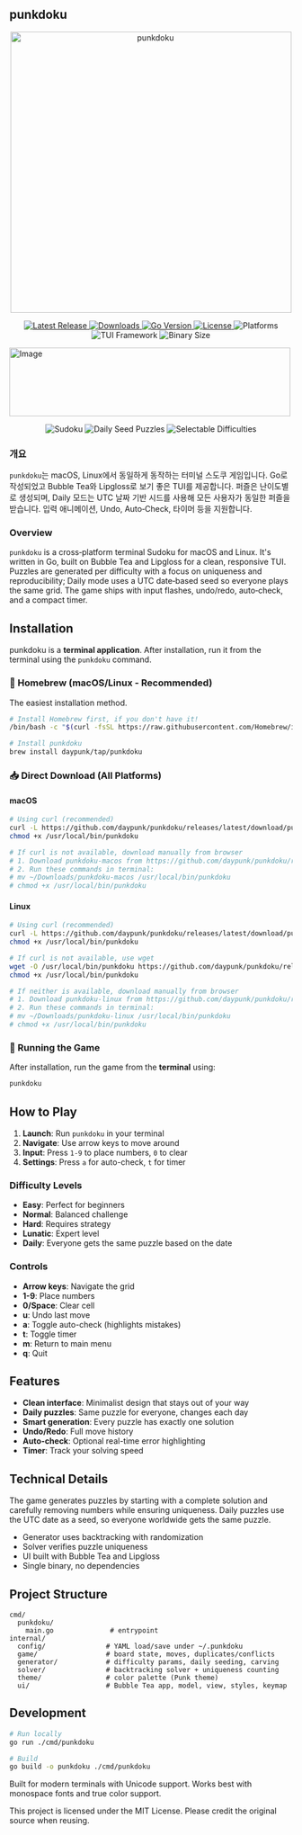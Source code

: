 ## punkdoku

<p align="center">
  <img src="https://github.com/user-attachments/assets/8bb7cf23-51b1-4db6-86f8-ef8c96bf6661" width="500" alt="punkdoku">
</p>

<p align="center">
  <a href="https://github.com/daypunk/punkdoku/releases/latest">
    <img src="https://img.shields.io/github/v/release/daypunk/punkdoku?style=flat&logo=github&color=ff6b6b" alt="Latest Release"/>
  </a>
  <a href="https://github.com/daypunk/punkdoku/releases">
    <img src="https://img.shields.io/github/downloads/daypunk/punkdoku/total?style=flat&logo=download&color=4ecdc4" alt="Downloads"/>
  </a>
  <a href="https://golang.org/">
    <img src="https://img.shields.io/badge/Go-1.23+-00ADD8?style=flat&logo=go&logoColor=white" alt="Go Version"/>
  </a>
  <a href="https://opensource.org/licenses/MIT">
    <img src="https://img.shields.io/badge/License-MIT-yellow?style=flat" alt="License"/>
  </a>
  <img src="https://img.shields.io/badge/Platform-macOS%20%7C%20Linux-brightgreen?style=flat&logo=terminal" alt="Platforms"/>
  <img src="https://img.shields.io/badge/TUI-Bubble%20Tea-ff79c6?style=flat" alt="TUI Framework"/>
  <img src="https://img.shields.io/badge/Binary%20Size-4.8MB-blue?style=flat" alt="Binary Size"/>
</p>

<img width="500" height="122" alt="Image" src="https://github.com/user-attachments/assets/304f1911-3ec1-4311-9892-e7c5fb0d6f89" />

<p align="center">
  <img src="https://img.shields.io/badge/🧩-Sudoku-purple?style=flat" alt="Sudoku"/>
  <img src="https://img.shields.io/badge/📅-Daily%20Seed%20Puzzles-purple?style=flat" alt="Daily Seed Puzzles"/>
  <img src="https://img.shields.io/badge/🖥️-Selectable%20Difficulties-purple?style=flat" alt="Selectable Difficulties"/>
</p>

### 개요
`punkdoku`는 macOS, Linux에서 동일하게 동작하는 터미널 스도쿠 게임입니다. Go로 작성되었고 Bubble Tea와 Lipgloss로 보기 좋은 TUI를 제공합니다. 퍼즐은 난이도별로 생성되며, Daily 모드는 UTC 날짜 기반 시드를 사용해 모든 사용자가 동일한 퍼즐을 받습니다. 입력 애니메이션, Undo, Auto‑Check, 타이머 등을 지원합니다.

### Overview
`punkdoku` is a cross‑platform terminal Sudoku for macOS and Linux. It's written in Go, built on Bubble Tea and Lipgloss for a clean, responsive TUI. Puzzles are generated per difficulty with a focus on uniqueness and reproducibility; Daily mode uses a UTC date‑based seed so everyone plays the same grid. The game ships with input flashes, undo/redo, auto‑check, and a compact timer.

## Installation

punkdoku is a **terminal application**. After installation, run it from the terminal using the `punkdoku` command.

### 🍺 Homebrew (macOS/Linux - Recommended)
The easiest installation method.

```bash
# Install Homebrew first, if you don't have it!
/bin/bash -c "$(curl -fsSL https://raw.githubusercontent.com/Homebrew/install/HEAD/install.sh)"

# Install punkdoku
brew install daypunk/tap/punkdoku
```

### 📥 Direct Download (All Platforms)

#### macOS
```bash
# Using curl (recommended)
curl -L https://github.com/daypunk/punkdoku/releases/latest/download/punkdoku-macos -o /usr/local/bin/punkdoku
chmod +x /usr/local/bin/punkdoku

# If curl is not available, download manually from browser
# 1. Download punkdoku-macos from https://github.com/daypunk/punkdoku/releases/latest
# 2. Run these commands in terminal:
# mv ~/Downloads/punkdoku-macos /usr/local/bin/punkdoku
# chmod +x /usr/local/bin/punkdoku
```

#### Linux
```bash
# Using curl (recommended)
curl -L https://github.com/daypunk/punkdoku/releases/latest/download/punkdoku-linux -o /usr/local/bin/punkdoku
chmod +x /usr/local/bin/punkdoku

# If curl is not available, use wget
wget -O /usr/local/bin/punkdoku https://github.com/daypunk/punkdoku/releases/latest/download/punkdoku-linux
chmod +x /usr/local/bin/punkdoku

# If neither is available, download manually from browser
# 1. Download punkdoku-linux from https://github.com/daypunk/punkdoku/releases/latest
# 2. Run these commands in terminal:
# mv ~/Downloads/punkdoku-linux /usr/local/bin/punkdoku
# chmod +x /usr/local/bin/punkdoku
```

### 🚀 Running the Game
After installation, run the game from the **terminal** using:

```bash
punkdoku
```

## How to Play

1. **Launch**: Run `punkdoku` in your terminal
2. **Navigate**: Use arrow keys to move around
3. **Input**: Press `1-9` to place numbers, `0` to clear
4. **Settings**: Press `a` for auto-check, `t` for timer

### Difficulty Levels
- **Easy**: Perfect for beginners
- **Normal**: Balanced challenge
- **Hard**: Requires strategy
- **Lunatic**: Expert level
- **Daily**: Everyone gets the same puzzle based on the date

### Controls
- **Arrow keys**: Navigate the grid
- **1-9**: Place numbers
- **0/Space**: Clear cell
- **u**: Undo last move
- **a**: Toggle auto-check (highlights mistakes)
- **t**: Toggle timer
- **m**: Return to main menu
- **q**: Quit

## Features

- **Clean interface**: Minimalist design that stays out of your way
- **Daily puzzles**: Same puzzle for everyone, changes each day
- **Smart generation**: Every puzzle has exactly one solution
- **Undo/Redo**: Full move history
- **Auto-check**: Optional real-time error highlighting
- **Timer**: Track your solving speed

## Technical Details

The game generates puzzles by starting with a complete solution and carefully removing numbers while ensuring uniqueness. Daily puzzles use the UTC date as a seed, so everyone worldwide gets the same puzzle.

- Generator uses backtracking with randomization
- Solver verifies puzzle uniqueness
- UI built with Bubble Tea and Lipgloss
- Single binary, no dependencies

## Project Structure
```text
cmd/
  punkdoku/
    main.go              # entrypoint
internal/
  config/               # YAML load/save under ~/.punkdoku
  game/                 # board state, moves, duplicates/conflicts
  generator/            # difficulty params, daily seeding, carving
  solver/               # backtracking solver + uniqueness counting
  theme/                # color palette (Punk theme)
  ui/                   # Bubble Tea app, model, view, styles, keymap
```

## Development

```bash
# Run locally
go run ./cmd/punkdoku

# Build
go build -o punkdoku ./cmd/punkdoku
```

Built for modern terminals with Unicode support. Works best with monospace fonts and true color support.

This project is licensed under the MIT License. Please credit the original source when reusing.
